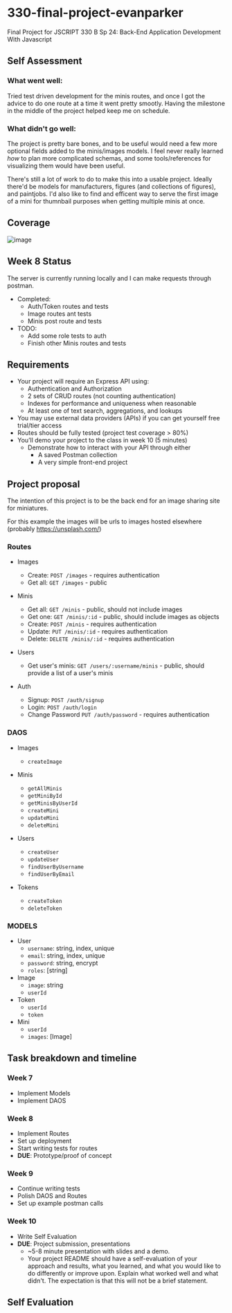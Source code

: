 # 330-final-project-evanparker

Final Project for JSCRIPT 330 B Sp 24: Back-End Application Development With Javascript

## Self Assessment

### What went well:

Tried test driven development for the minis routes, and once I got the advice to do one route at a time it went pretty smootly. Having the milestone in the middle of the project helped keep me on schedule.

### What didn't go well:

The project is pretty bare bones, and to be useful would need a few more optional fields added to the minis/images models. I feel never really learned _how_ to plan more complicated schemas, and some tools/references for visualizing them would have been useful.

There's still a lot of work to do to make this into a usable project. Ideally there'd be models for manufacturers, figures (and collections of figures), and paintjobs. I'd also like to find and efficent way to serve the first image of a mini for thumnbail purposes when getting multiple minis at once.

## Coverage

![image](https://github.com/evanparker/330-final-project-evanparker/assets/565813/64552546-7a63-4a94-8fed-387d48eeb6ca)

## Week 8 Status

The server is currently running locally and I can make requests through postman.

- Completed:
  - Auth/Token routes and tests
  - Image routes ant tests
  - Minis post route and tests
- TODO:
  - Add some role tests to auth
  - Finish other Minis routes and tests

## Requirements

- Your project will require an Express API using:
  - Authentication and Authorization
  - 2 sets of CRUD routes (not counting authentication)
  - Indexes for performance and uniqueness when reasonable
  - At least one of text search, aggregations, and lookups
- You may use external data providers (APIs) if you can get yourself free trial/tier access
- Routes should be fully tested (project test coverage > 80%)
- You’ll demo your project to the class in week 10 (5 minutes)
  - Demonstrate how to interact with your API through either
    - A saved Postman collection
    - A very simple front-end project

## Project proposal

The intention of this project is to be the back end for an image sharing site for miniatures.

For this example the images will be urls to images hosted elsewhere (probably https://unsplash.com/)

### Routes

- Images

  - Create: `POST /images` - requires authentication
  - Get all: `GET /images` - public

- Minis

  - Get all: `GET /minis` - public, should not include images
  - Get one: `GET /minis/:id` - public, should include images as objects
  - Create: `POST /minis` - requires authentication
  - Update: `PUT /minis/:id` - requires authentication
  - Delete: `DELETE /minis/:id` - requires authentication

- Users

  - Get user's minis: `GET /users/:username/minis` - public, should provide a list of a user's minis

- Auth
  - Signup: `POST /auth/signup`
  - Login: `POST /auth/login`
  - Change Password `PUT /auth/password` - requires authentication

### DAOS

- Images

  - `createImage`

- Minis

  - `getAllMinis`
  - `getMiniById`
  - `getMinisByUserId`
  - `createMini`
  - `updateMini`
  - `deleteMini`

- Users

  - `createUser`
  - `updateUser`
  - `findUserByUsername`
  - `findUserByEmail`

- Tokens

  - `createToken`
  - `deleteToken`

### MODELS

- User
  - `username`: string, index, unique
  - `email`: string, index, unique
  - `password`: string, encrypt
  - `roles`: [string]
- Image
  - `image`: string
  - `userId`
- Token
  - `userId`
  - `token`
- Mini
  - `userId`
  - `images`: [Image]

## Task breakdown and timeline

### Week 7

- Implement Models
- Implement DAOS

### Week 8

- Implement Routes
- Set up deployment
- Start writing tests for routes
- **DUE**: Prototype/proof of concept

### Week 9

- Continue writing tests
- Polish DAOS and Routes
- Set up example postman calls

### Week 10

- Write Self Evaluation
- **DUE**: Project submission, presentations
  - ~5-8 minute presentation with slides and a demo.
  - Your project README should have a self-evaluation of your approach and results, what you learned, and what you would like to do differently or improve upon. Explain what worked well and what didn't. The expectation is that this will not be a brief statement.

## Self Evaluation
